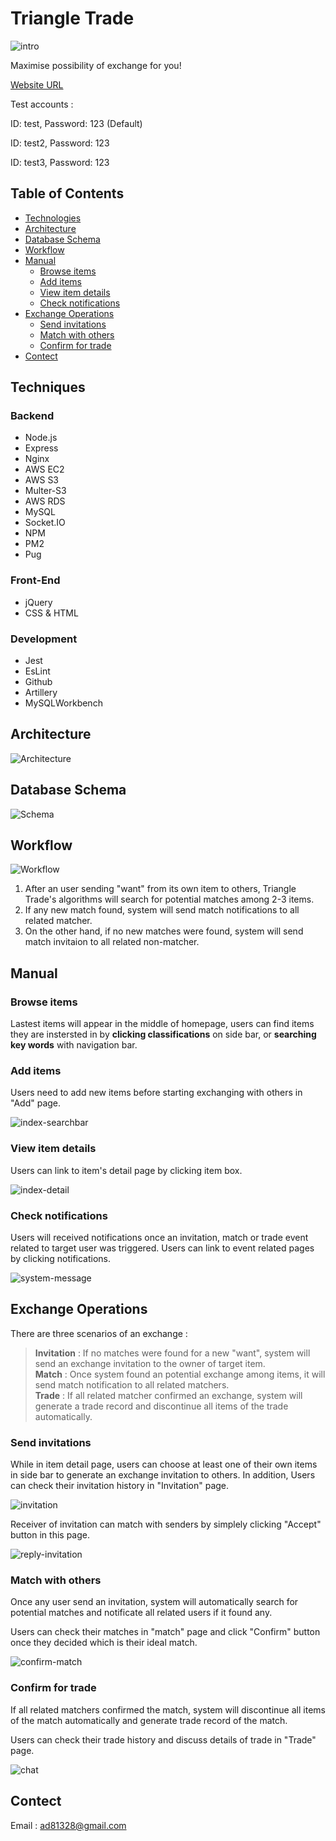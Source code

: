 # Triangle Trade

<img src="./public/images/demo/intro.gif" alt="intro"/>

Maximise possibility of exchange for you! 

[Website URL](https://triangletrade.jia-boung.com/)

Test accounts :

ID: test, Password: 123 (Default)

ID: test2, Password: 123

ID: test3, Password: 123

## Table of Contents

* [Technologies](#techniques)
* [Architecture](#architecture)
* [Database Schema](#database-schema)
* [Workflow](#workflow)
* [Manual](#manual)
  * [Browse items](#browse-items)
  * [Add items](#add-items)
  * [View item details](#view-item-details)
  * [Check notifications](#check-notifications)
* [Exchange Operations](#exchange-operations)
  * [Send invitations](#send-invitations)
  * [Match with others](#match-with-others)
  * [Confirm for trade](#confirm-for-trade)
* [Contect](#contect)

## Techniques

### Backend

* Node.js
* Express
* Nginx
* AWS EC2
* AWS S3
* Multer-S3
* AWS RDS
* MySQL
* Socket.IO
* NPM
* PM2
* Pug

### Front-End

* jQuery
* CSS & HTML

### Development

* Jest
* EsLint
* Github
* Artillery
* MySQLWorkbench

## Architecture

![Architecture](./public/images/t3t_architecture.png)

## Database Schema

![Schema](./public/images/t3t_schema.png)

## Workflow

![Workflow](./public/images/workflow.png)

1. After an user sending "want" from its own item to others, Triangle Trade's algorithms will search for potential matches among 2-3 items.
2. If any new match found, system will send match notifications to all related matcher.
3. On the other hand, if no new matches were found, system will send match invitaion to all related non-matcher.

<!-- ## Demonstration -->

## Manual

### Browse items

Lastest items will appear in the middle of homepage, users can find items they are instersted in by **clicking classifications** on side bar, or **searching key words** with navigation bar.

### Add items

Users need to add new items before starting exchanging with others in "Add" page.

<img src="./public/images/demo/item-add.gif" alt="index-searchbar"/>

### View item details

Users can link to item's detail page by clicking item box.

<img src="./public/images/demo/item-detail.gif" alt="index-detail"/>

### Check notifications

Users will received notifications once an invitation, match or trade event related to target user was triggered. Users can link to event related pages by clicking notifications.

<img src="./public/images/demo/system-message.gif" alt="system-message"/>

## Exchange Operations

There are three scenarios of an exchange :
> **Invitation** : If no matches were found for a new "want", system will send an exchange invitation to the owner of target item.  
> **Match** : Once system found an potential exchange among items, it will send match notification to all related matchers.  
> **Trade** : If all related matcher confirmed an exchange, system will generate a trade record and discontinue all items of the trade automatically.

### Send invitations

While in item detail page, users can choose at least one of their own items in side bar to generate an exchange invitation to others. In addition, Users can check their invitation history in "Invitation" page.

<img src="./public/images/demo/invitation.gif" alt="invitation"/>

Receiver of invitation can match with senders by simplely clicking "Accept" button in this page.

<img src="./public/images/demo/reply-invitation.gif" alt="reply-invitation"/>

### Match with others

Once any user send an invitation, system will automatically search for potential matches and notificate all related users if it found any.

Users can check their matches in "match" page and click "Confirm" button once they decided which is their ideal match.

<img src="./public/images/demo/confirm-match.gif" alt="confirm-match"/>

### Confirm for trade

If all related matchers confirmed the match, system will discontinue all items of the match automatically and generate trade record of the match.

Users can check their trade history and discuss details of trade in "Trade" page.

<img src="./public/images/demo/chat.gif" alt="chat"/>

## Contect

Email : ad81328@gmail.com

